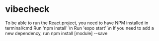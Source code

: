# vibecheck

To be able to run the React project, you need to have NPM installed in terminal/cmd
Run 'npm install' \n
Run 'expo start' \n
If you need to add a new dependency, run npm install [module] --save
